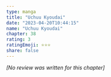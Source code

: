 ```yaml
---
type: manga
title: "Uchuu Kyoudai"
date: "2023-04-20T10:44:15"
name: "Uchuu Kyoudai"
chapter: 38
rating: 3
ratingEmoji: ⭐️⭐️⭐️
share: false
---
```


_[No review was written for this chapter]_
